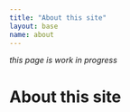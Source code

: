 ```yaml
---
title: "About this site"
layout: base
name: about
---
```


_this page is work in progress_

# About this site

